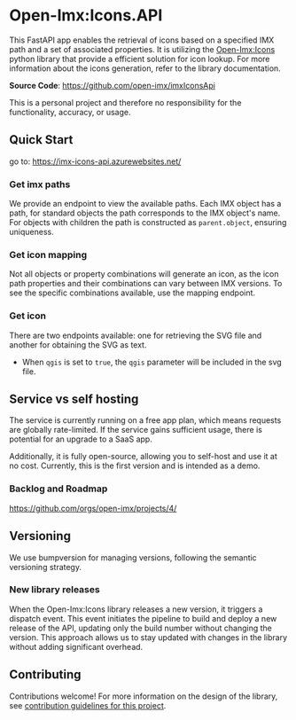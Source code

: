# Open-Imx:Icons.API

This FastAPI app enables the retrieval of icons based on a specified IMX path and a set of associated properties. 
It is utilizing the <a href="https://github.com/open-imx/ImxIcons" target="_blank">Open-Imx:Icons</a> python library that provide a efficient solution for icon lookup.
For more information about the icons generation, refer to the library documentation.

**Source Code**: <a href="https://github.com/open-imx/ImxIconsApi" target="_blank">https://github.com/open-imx/imxIconsApi</a>

This is a personal project and therefore no responsibility for the functionality, accuracy, or usage.

## Quick Start
go to: <a href="https://imx-icons-api.azurewebsites.net/" target="_blank">https://imx-icons-api.azurewebsites.net/</a>

### Get imx paths
We provide an endpoint to view the available paths. Each IMX object has a path, for standard objects the path corresponds to the IMX object's name. For objects with children the path is constructed as `parent.object`, ensuring uniqueness.

### Get icon mapping
Not all objects or property combinations will generate an icon, as the icon path properties and their combinations can vary between IMX versions. To see the specific combinations available, use the mapping endpoint.

### Get icon
There are two endpoints available: one for retrieving the SVG file and another for obtaining the SVG as text. 
- When `qgis` is set to `true`, the `qgis` parameter will be included in the svg file.

## Service vs self hosting
The service is currently running on a free app plan, which means requests are globally rate-limited. 
If the service gains sufficient usage, there is potential for an upgrade to a SaaS app.

Additionally, it is fully open-source, allowing you to self-host and use it at no cost. Currently, this is the first version and is intended as a demo.

### Backlog and Roadmap
<a href="https://github.com/orgs/open-imx/projects/4/" target="_blank">https://github.com/orgs/open-imx/projects/4/</a>

## Versioning
We use bumpversion for managing versions, following the semantic versioning strategy. 

### New library releases
When the Open-Imx:Icons library releases a new version, it triggers a dispatch event. This event initiates the pipeline to build and deploy a new release of the API, updating only the build number without changing the version.
This approach allows us to stay updated with changes in the library without adding significant overhead.

## Contributing
Contributions welcome! For more information on the design of the library, see [contribution guidelines for this project](CONTRIBUTING.md).
